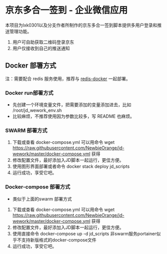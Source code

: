 # 京东多合一签到 - 企业微信应用

本项目为lxk0301以及分支作者所制作的京东多合一签到脚本提供多用户登录和推送管理功能。

1. 用户可自助获取二维码登录京东
2. 用户仅接收到自己的推送通知

## Docker 部署方式

注：需要配合 redis 服务使用，推荐与 [redis-docker](https://hub.docker.com/_/redis) 一起部署。

### Docker run部署方式
- 先创建一个环境变量文件，把需要添加的变量添加进去，比如 /root/jd_wework_env.sh
- 比较麻烦，不推荐使用因为参数比较多，写 README 也麻烦。

### SWARM 部署方式
1. 下载或查看 docker-compose.yml 可以用命令 wget https://raw.githubusercontent.com/NewbieOrange/jd-wework/master/docker-compose.yml 获得
2. 修改配置文件，最好添加入JD脚本一起运行，更佳方便。
3. 使用图形界面部署或者命令 docker stack deploy jd_scripts
4. 运行成功，享受它吧。

### Docker-compose 部署方式
- 类似于上面的swarm 部署方式
1. 下载或查看 docker-compose.yml 可以用命令 wget https://raw.githubusercontent.com/NewbieOrange/jd-wework/master/docker-compose.yml 获得
2. 修改配置文件，最好添加入JD脚本一起运行，更佳方便。
3. 使用直接命令 docker-compose up -d jd_scripts 非swarm服务portainer似乎不支持新版格式的docker-compose文件
4. 运行成功，享受它吧。
